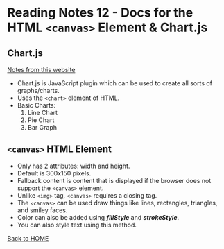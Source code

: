 # Reading Notes 12 - Docs for the HTML `<canvas>` Element & Chart.js

## Chart.js
[Notes from this website](https://www.webdesignerdepot.com/2013/11/easily-create-stunning-animated-charts-with-chart-js/)

- Chart.js is JavaScript plugin which can be used to create all sorts of graphs/charts.
- Uses the `<chart>` element of HTML.
- Basic Charts:
  1. Line Chart
  2. Pie Chart
  3. Bar Graph

## `<canvas>` HTML Element
- Only has 2 attributes: width and height.
- Default is 300x150 pixels.
- Fallback content is content that is displayed if the browser does not support the `<canvas>` element.
- Unlike `<img>` tag, `<canvas>` requires a closing tag.
- The `<canvas>` can be used draw things like lines, rectangles, triangles, and smiley faces.
- Color can also be added using ***fillStyle*** and ***strokeStyle***.
- You can also style text using this method.

[Back to HOME](../README.md)